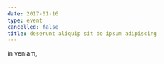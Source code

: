 ```yaml
---
date: 2017-01-16
type: event
cancelled: false
title: deserunt aliquip sit do ipsum adipiscing
---
```

in veniam,